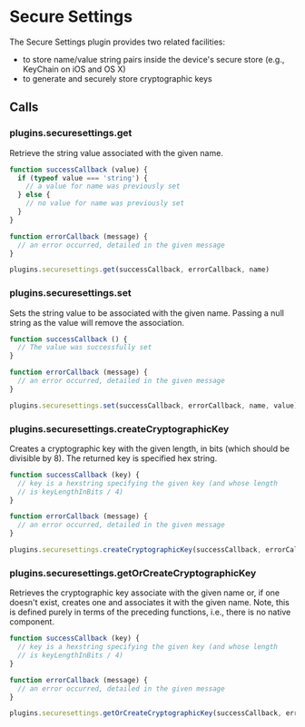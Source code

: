 # Secure Settings

The Secure Settings plugin provides two related facilities:

* to store name/value string pairs inside the device's secure store (e.g., KeyChain on iOS and OS X)
* to generate and securely store cryptographic keys

## Calls

### plugins.securesettings.get

Retrieve the string value associated with the given name.

```javascript
function successCallback (value) {
  if (typeof value === 'string') {
    // a value for name was previously set
  } else {
    // no value for name was previously set
  }  
}

function errorCallback (message) {
  // an error occurred, detailed in the given message  
}

plugins.securesettings.get(successCallback, errorCallback, name)
```

### plugins.securesettings.set

Sets the string value to be associated with the given name. Passing a null string as the value will remove the association.

```javascript
function successCallback () {
  // The value was successfully set
}

function errorCallback (message) {
  // an error occurred, detailed in the given message  
}

plugins.securesettings.set(successCallback, errorCallback, name, value)
```

### plugins.securesettings.createCryptographicKey

Creates a cryptographic key with the given length, in bits (which should be divisible by 8). The returned key is specified hex string.

```javascript
function successCallback (key) {
  // key is a hexstring specifying the given key (and whose length
  // is keyLengthInBits / 4)
}

function errorCallback (message) {
  // an error occurred, detailed in the given message  
}

plugins.securesettings.createCryptographicKey(successCallback, errorCallback, keyLengthInBits)
```

### plugins.securesettings.getOrCreateCryptographicKey

Retrieves the cryptographic key associate with the given name or, if one doesn't exist, creates one and associates it with the given name. Note, this is defined purely in terms of the preceding functions, i.e., there is no native component.

```javascript
function successCallback (key) {
  // key is a hexstring specifying the given key (and whose length
  // is keyLengthInBits / 4)
}

function errorCallback (message) {
  // an error occurred, detailed in the given message  
}

plugins.securesettings.getOrCreateCryptographicKey(successCallback, errorCallback, name, keyLengthInBits)
```
